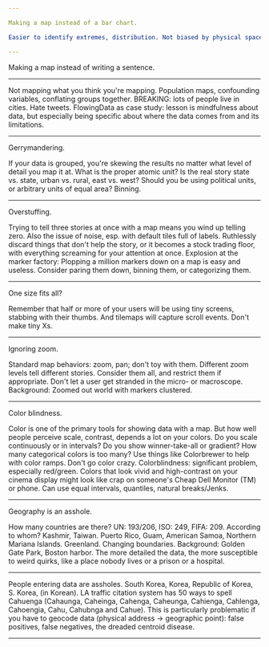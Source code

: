 ```yaml
---

Making a map instead of a bar chart.

Easier to identify extremes, distribution. Not biased by physical space. Harder to locate your own place.  Much harder to see geographic trends, if they are real. Background: WaPo shootings bar chart.

---
```


Making a map instead of writing a sentence.

---

Not mapping what you think you're mapping.
Population maps, confounding variables, conflating groups together. BREAKING: lots of people live in cities. Hate tweets. FlowingData as case study: lesson is mindfulness about data, but especially being specific about where the data comes from and its limitations.

---

Gerrymandering.

If your data is grouped, you're skewing the results no matter what level of detail you map it at. What is the proper atomic unit?  Is the real story state vs. state, urban vs. rural, east vs. west? Should you be using political units, or arbitrary units of equal area? Binning.

---

Overstuffing.

Trying to tell three stories at once with a map means you wind up telling zero. Also the issue of noise, esp. with default tiles full of labels.  Ruthlessly discard things that don't help the story, or it becomes a stock trading floor, with everything screaming for your attention at once. Explosion at the marker factory: Plopping a million markers down on a map is easy and useless.  Consider paring them down, binning them, or categorizing them.

---

One size fits all?

Remember that half or more of your users will be using tiny screens, stabbing with their thumbs.  And tilemaps will capture scroll events.  Don't make tiny Xs.

---

Ignoring zoom.

Standard map behaviors: zoom, pan; don't toy with them.  Different zoom levels tell different stories. Consider them all, and restrict them if appropriate. Don't let a user get stranded in the micro- or macroscope. Background: Zoomed out world with markers clustered.

---

Color blindness.

Color is one of the primary tools for showing data with a map.  But how well people perceive scale, contrast, depends a lot on your colors.  Do you scale continuously or in intervals? Do you show winner-take-all or   gradient? How many categorical colors is too many?  Use things like Colorbrewer to help with color ramps.  Don't go color crazy. Colorblindness: significant problem, especially red/green.  Colors that look vivid and high-contrast on your cinema display might look like crap on someone's Cheap Dell Monitor (TM) or phone.  Can use equal intervals, quantiles, natural breaks/Jenks.

---

Geography is an asshole.

How many countries are there? UN: 193/206, ISO: 249, FIFA: 209. According to whom? Kashmir, Taiwan. Puerto Rico, Guam, American Samoa, Northern Mariana Islands. Greenland. Changing boundaries. Background: Golden Gate Park, Boston harbor. The more detailed the data, the more susceptible to weird quirks, like a place nobody lives or a prison or a hospital.

---

People entering data are assholes. South Korea, Korea, Republic of Korea, S. Korea, (in Korean).  LA traffic citation system has 50 ways to spell Cahuenga (Cahaunga, Caheinga, Cahenga, Caheunga, Cahienga, Cahlenga, Cahoengia, Cahu, Cahubnga and Cahue).  This is particularly problematic if you have to geocode data (physical address -> geographic point): false positives, false negatives, the dreaded centroid disease.

---